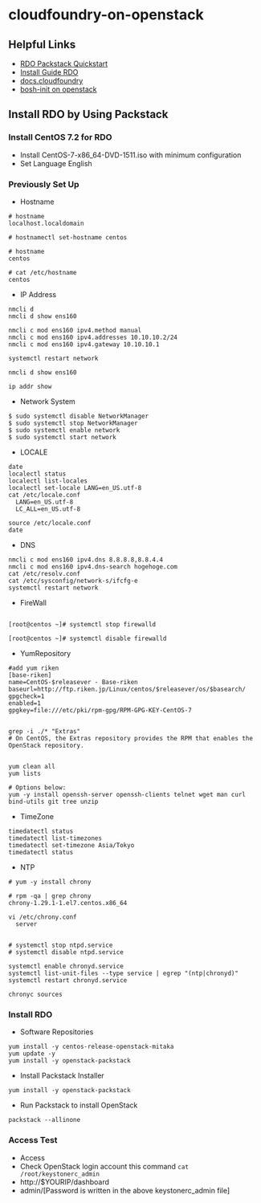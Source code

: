 # cloudfoundry-on-openstack

## Helpful Links
- [RDO Packstack Quickstart](https://www.rdoproject.org/install/quickstart/)
- [Install Guide RDO](http://docs.openstack.org/liberty/ja/install-guide-rdo/)
- [docs.cloudfoundry](http://docs.cloudfoundry.org/deploying/openstack/index.html)
- [bosh-init on openstack](https://bosh.io/docs/init-openstack.html)



## Install RDO by Using Packstack

### Install CentOS 7.2 for RDO

- Install CentOS-7-x86_64-DVD-1511.iso with minimum configuration
 - Set Language English

### Previously Set Up

- Hostname

```
# hostname
localhost.localdomain

# hostnamectl set-hostname centos

# hostname
centos

# cat /etc/hostname
centos

```


- IP Address

```
nmcli d
nmcli d show ens160

nmcli c mod ens160 ipv4.method manual
nmcli c mod ens160 ipv4.addresses 10.10.10.2/24
nmcli c mod ens160 ipv4.gateway 10.10.10.1

systemctl restart network

nmcli d show ens160

ip addr show
```


- Network System

```
$ sudo systemctl disable NetworkManager
$ sudo systemctl stop NetworkManager
$ sudo systemctl enable network
$ sudo systemctl start network
```


- LOCALE

```
date
localectl status
localectl list-locales
localectl set-locale LANG=en_US.utf-8
cat /etc/locale.conf
  LANG=en_US.utf-8
  LC_ALL=en_US.utf-8

source /etc/locale.conf
date
```

- DNS

```
nmcli c mod ens160 ipv4.dns 8.8.8.8,8.8.4.4
nmcli c mod ens160 ipv4.dns-search hogehoge.com
cat /etc/resolv.conf
cat /etc/sysconfig/network-s/ifcfg-e
systemctl restart network
```


<!-- You don't need not to make disable SELinux, maybe.
https://www.rdoproject.org/install/quickstart/
- SELinux
//
```
[root@centos ~]# getenforce
Enforcing

[root@centos ~]# setenforce 0

[root@centos ~]# getenforce
Permissive

[root@centos ~]# vi /etc/sysconfig/selinux
(before):
SELINUX=enforcing

(after):
SELINUX=disabled
```
-->


- FireWall

```

[root@centos ~]# systemctl stop firewalld

[root@centos ~]# systemctl disable firewalld
```


- YumRepository

```
#add yum riken
[base-riken]
name=CentOS-$releasever - Base-riken
baseurl=http://ftp.riken.jp/Linux/centos/$releasever/os/$basearch/
gpgcheck=1
enabled=1
gpgkey=file:///etc/pki/rpm-gpg/RPM-GPG-KEY-CentOS-7


grep -i ./* "Extras"
# On CentOS, the Extras repository provides the RPM that enables the OpenStack repository.


yum clean all
yum lists

# Options below:
yum -y install openssh-server openssh-clients telnet wget man curl bind-utils git tree unzip
```


- TimeZone

```
timedatectl status
timedatectl list-timezones
timedatectl set-timezone Asia/Tokyo
timedatectl status
```


- NTP

```
# yum -y install chrony

# rpm -qa | grep chrony
chrony-1.29.1-1.el7.centos.x86_64

vi /etc/chrony.conf
  server


# systemctl stop ntpd.service
# systemctl disable ntpd.service

systemctl enable chronyd.service
systemctl list-unit-files --type service | egrep "(ntp|chronyd)"
systemctl restart chronyd.service

chronyc sources
```



### Install RDO

- Software Repositories

```
yum install -y centos-release-openstack-mitaka
yum update -y
yum install -y openstack-packstack
```


- Install Packstack Installer

```
yum install -y openstack-packstack
```


- Run Packstack to install OpenStack

```
packstack --allinone
```


### Access Test

- Access
 - Check OpenStack login account this command `cat /root/keystonerc_admin`
 - http://$YOURIP/dashboard
  - admin/[Password is written in the above keystonerc_admin file]
